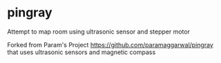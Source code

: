 # pingray
Attempt to map room using ultrasonic sensor and stepper motor

Forked from Param's Project https://github.com/paramaggarwal/pingray that uses ultrasonic sensors and magnetic compass
